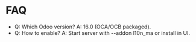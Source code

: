 # FAQ

- Q: Which Odoo version? A: 16.0 (OCA/OCB packaged).
- Q: How to enable? A: Start server with --addon l10n_ma or install in UI.
